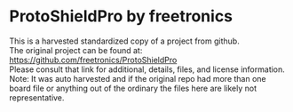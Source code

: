 
# ProtoShieldPro by freetronics  
This is a harvested standardized copy of a project from github.  
The original project can be found at:  
https://github.com/freetronics/ProtoShieldPro  
Please consult that link for additional, details, files, and license information.  
Note: It was auto harvested and if the original repo had more than one board file or anything out of the ordinary the files here are likely not representative.  
    